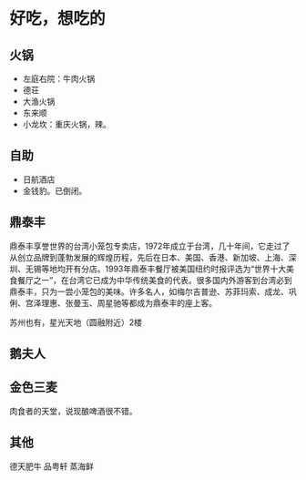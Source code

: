 # 好吃，想吃的
## 火锅
* 左庭右院：牛肉火锅
* 德荘
* 大渔火锅
* 东来顺
* 小龙坎：重庆火锅，辣。

## 自助
* 日航酒店
* 金钱豹。已倒闭。


## 鼎泰丰
鼎泰丰享誉世界的台湾小笼包专卖店，1972年成立于台湾，几十年间，它走过了从创立品牌到蓬勃发展的辉煌历程，先后在日本、美国、香港、新加坡、上海、深圳、无锡等地均开有分店。1993年鼎泰丰餐厅被美国纽约时报评选为“世界十大美食餐厅之一”，在台湾它已成为中华传统美食的代表。很多国内外游客到台湾必到鼎泰丰，只为一尝小笼包的美味。许多名人，如梅尔吉普逊、苏菲玛索、成龙、巩俐、宫泽理惠、张曼玉、周星驰等都成为鼎泰丰的座上客。

苏州也有，星光天地（圆融附近）2楼

## 鹅夫人

## 金色三麦
肉食者的天堂，说现酿啤酒很不错。

## 其他
德天肥牛  品粤轩  蒸海鲜